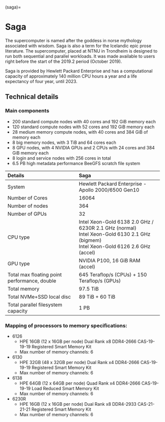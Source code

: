 (saga)=

# Saga

The supercomputer is named after the goddess in norse mythology associated with wisdom. Saga is also a term for the Icelandic epic prose literature. The supercomputer, placed at NTNU in Trondheim is designed to run both sequential and parallel workloads. It was made available to users right before the start of the 2019.2 period (October 2019).

Saga is provided by Hewlett Packard Enterprise and has a computational capacity of approximately 140 million CPU hours a year and a life expectancy of four year, until 2023.


## Technical details

### Main components

* 200 standard compute nodes with 40 cores and 192 GiB memory each
* 120 standard compute nodes with 52 cores and 192 GiB memory each
* 28 medium memory compute nodes, with 40 cores and 384 GiB of memory each
* 8 big memory nodes, with 3 TiB and 64 cores each
* 8 GPU nodes, with 4 NVIDIA GPUs and 2 CPUs with 24 cores and 384 GiB memory each
* 8 login and service nodes with 256 cores in total
* 6.5 PB high metadata performance BeeGFS scratch file system

| Details     | Saga     |
| :------------- | :------------- |
| System     |Hewlett Packard Enterprise - Apollo 2000/6500 Gen10  |
| Number of Cores     |	16064  |
| Number of nodes     |	364  |
| Number of GPUs | 32 |
| CPU type     |	Intel Xeon-Gold 6138 2.0 GHz / 6230R 2.1 GHz (normal)<br> Intel Xeon-Gold 6130 2.1 GHz (bigmem)<br> Intel Xeon-Gold 6126 2.6 GHz (accel)  |
| GPU type     |    NVIDIA P100, 16 GiB RAM (accel) |
| Total max floating point performance, double     |	645 Teraflop/s (CPUs) + 150 Teraflop/s (GPUs) |
| Total memory     |	97.5 TiB  |
| Total NVMe+SSD local disc | 89 TiB + 60 TiB |
| Total parallel filesystem capacity     |	1 PB  |


### Mapping of processors to memory specifications:

- 6126
  - HPE 16GB (12 x 16GB per node) Dual Rank x8 DDR4-2666 CAS-19-19-19 Registered Smart Memory Kit
  - Max number of memory channels: 6
- 6130
  - HPE 32GB (48 x 32GB per node) Dual Rank x4 DDR4-2666 CAS-19-19-19 Registered Smart Memory Kit
  - Max number of memory channels: 6
- 6138
  - HPE 64GB (12 x 64GB per node) Quad Rank x4 DDR4-2666 CAS-19-19-19 Load Reduced Smart Memory Kit
  - Max number of memory channels: 6
- 6230R
  - HPE 16GB (12 x 16GB per node) Dual Rank x8 DDR4-2933 CAS-21-21-21 Registered Smart Memory Kit
  - Max number of memory channels: 6
